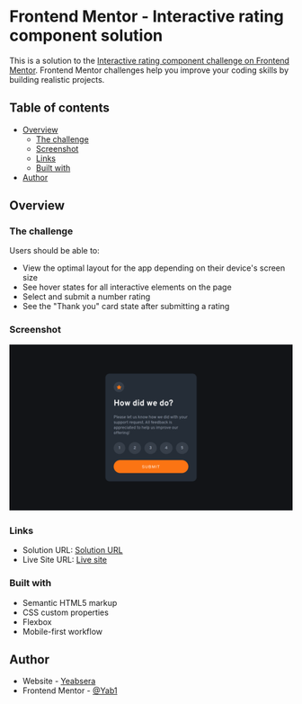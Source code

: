# Frontend Mentor - Interactive rating component solution

This is a solution to the [Interactive rating component challenge on Frontend Mentor](https://www.frontendmentor.io/challenges/interactive-rating-component-koxpeBUmI). Frontend Mentor challenges help you improve your coding skills by building realistic projects.

## Table of contents

- [Overview](#overview)
  - [The challenge](#the-challenge)
  - [Screenshot](#screenshot)
  - [Links](#links)
  - [Built with](#built-with)
- [Author](#author)

## Overview

### The challenge

Users should be able to:

- View the optimal layout for the app depending on their device's screen size
- See hover states for all interactive elements on the page
- Select and submit a number rating
- See the "Thank you" card state after submitting a rating

### Screenshot

![Screenshot](https://github.com/Yab1/interactive-rating-component/blob/main/images/screenshot.png)

### Links

- Solution URL: [Solution URL ](https://www.frontendmentor.io/solutions/interactive-rating-component-w9lz8jbB12)
- Live Site URL: [Live site](https://yab1.github.io/interactive-rating-component/)

### Built with

- Semantic HTML5 markup
- CSS custom properties
- Flexbox
- Mobile-first workflow

## Author

- Website - [Yeabsera](https://www.your-site.com)
- Frontend Mentor - [@Yab1](https://www.frontendmentor.io/profile/Yab1)
